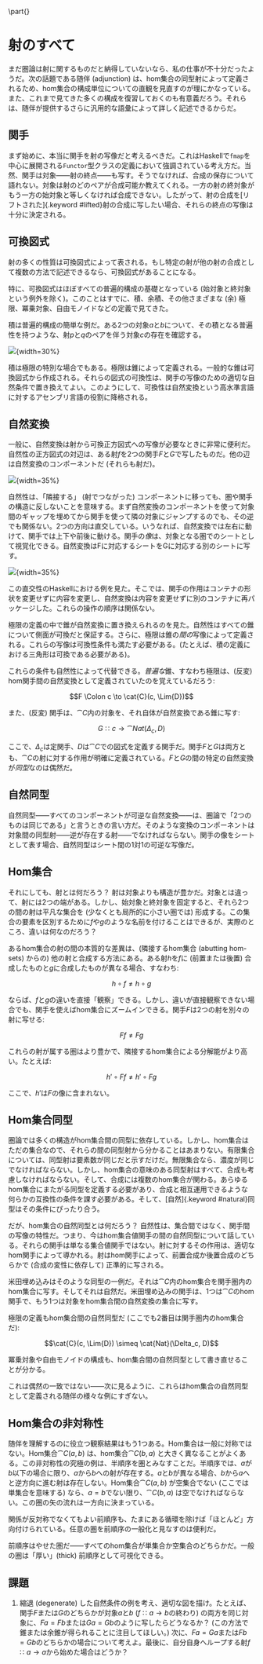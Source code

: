 \part{}

# 射のすべて

まだ圏論は射に関するものだと納得していないなら、私の仕事が不十分だったようだ。次の話題である随伴 (adjunction) は、hom集合の同型射によって定義されるため、hom集合の構成単位についての直観を見直すのが理にかなっている。また、これまで見てきた多くの構成を復習しておくのも有意義だろう。それらは、随伴が提供するさらに汎用的な語彙によって詳しく記述できるからだ。

## 関手

まず始めに、本当に関手を射の写像だと考えるべきだ。これはHaskellで`fmap`を中心に展開される`Functor`型クラスの定義において強調されている考え方だ。当然、関手は対象――射の終点――も写す。そうでなければ、合成の保存について語れない。対象は射のどのペアが合成可能か教えてくれる。一方の射の終対象がもう一方の始対象と等しくなければ合成できない。したがって、射の合成を[リフトされた]{.keyword #lifted}射の合成に写したい場合、それらの終点の写像は十分に決定される。

## 可換図式

射の多くの性質は可換図式によって表される。もし特定の射が他の射の合成として複数の方法で記述できるなら、可換図式があることになる。

特に、可換図式はほぼすべての普遍的構成の基礎となっている (始対象と終対象という例外を除く)。このことはすでに、積、余積、その他さまざまな (余) 極限、冪乗対象、自由モノイドなどの定義で見てきた。

積は普遍的構成の簡単な例だ。ある2つの対象$a$と$b$について、その積となる普遍性を持つような、射$p$と$q$のペアを伴う対象$c$の存在を確認する。

![](images/productranking.jpg){width=30%}

積は極限の特別な場合でもある。極限は錐によって定義される。一般的な錐は可換図式から作成される。それらの図式の可換性は、関手の写像のための適切な自然条件で置き換えてよい。このようにして、可換性は自然変換という高水準言語に対するアセンブリ言語の役割に降格される。

## 自然変換

一般に、自然変換は射から可換正方図式への写像が必要なときに非常に便利だ。自然性の正方図式の対辺は、ある射$f$を2つの関手$F$と$G$で写したものだ。他の辺は自然変換のコンポーネントだ (それらも射だ)。

![](images/3_naturality.jpg){width=35%}

自然性は、「隣接する」 (射でつながった) コンポーネントに移っても、圏や関手の構造に反しないことを意味する。まず自然変換のコンポーネントを使って対象間のギャップを埋めてから関手を使って隣の対象にジャンプするのでも、その逆でも関係ない。2つの方向は直交している。いうなれば、自然変換では左右に動けて、関手では上下や前後に動ける。関手の*像*は、対象となる圏でのシートとして視覚化できる。自然変換はFに対応するシートをGに対応する別のシートに写す。

![](images/sheets.png){width=35%}

この直交性のHaskellにおける例を見た。そこでは、関手の作用はコンテナの形状を変更せずに内容を変更し、自然変換は内容を変更せずに別のコンテナに再パッケージした。これらの操作の順序は関係ない。

極限の定義の中で錐が自然変換に置き換えられるのを見た。自然性はすべての錐について側面が可換だと保証する。さらに、極限は錐の*間の*写像によって定義される。これらの写像は可換性条件も満たす必要がある。(たとえば、積の定義における三角形は可換である必要がある)。

これらの条件も自然性によって代替できる。*普遍な*錐、すなわち極限は、(反変) hom関手間の自然変換として定義されていたのを覚えているだろう:

$$F \Colon c \to \cat{C}(c, \Lim{D})$$

また、(反変) 関手は、$\cat{C}$内の対象を、それ自体が自然変換である錐に写す:

$$G \Colon c \to \cat{Nat}(\Delta_c, D)$$

ここで、$\Delta_c$は定関手、$D$は$\cat{C}$での図式を定義する関手だ。関手$F$と$G$は両方とも、$\cat{C}$の射に対する作用が明確に定義されている。$F$と$G$の間の特定の自然変換が*同型*なのは偶然だ。

## 自然同型

自然同型――すべてのコンポーネントが可逆な自然変換――は、圏論で「2つのものは同じである」と言うときの言い方だ。そのような変換のコンポーネントは対象間の同型射――逆が存在する射――でなければならない。関手の像をシートとして表す場合、自然同型はシート間の1対1の可逆な写像だ。

## Hom集合

それにしても、射とは何だろう？
射は対象よりも構造が豊かだ。対象とは違って、射には2つの端がある。しかし、始対象と終対象を固定すると、それら2つの間の射は平凡な集合を (少なくとも局所的に小さい圏では) 形成する。この集合の要素を区別するために$f$や$g$のような名前を付けることはできるが、実際のところ、違いは何なのだろう？


あるhom集合の射の間の本質的な差異は、(隣接するhom集合 (abutting hom-sets) からの) 他の射と合成する方法にある。ある射$h$を$f$に (前置または後置) 合成したものと$g$に合成したものが異なる場合、すなわち:

$$h \circ f \neq h \circ g$$

ならば、$f$と$g$の違いを直接「観察」できる。しかし、違いが直接観察できない場合でも、関手を使えばhom集合にズームインできる。関手$F$は2つの射を別々の射に写せる:

$$F f \neq F g$$

これらの射が属する圏はより豊かで、隣接するhom集合による分解能がより高い。たとえば:

$$h' \circ F f \neq h' \circ F g$$

ここで、$h'$は$F$の像に含まれない。

## Hom集合同型

圏論では多くの構造がhom集合間の同型に依存している。しかし、hom集合はただの集合なので、それらの間の同型射から分かることはあまりない。有限集合については、同型射は要素数が同じだと示すだけだ。無限集合なら、濃度が同じでなければならない。しかし、hom集合の意味のある同型射はすべて、合成も考慮しなければならない。そして、合成には複数のhom集合が関わる。あらゆるhom集合にまたがる同型を定義する必要があり、合成と相互運用できるような何らかの互換性の条件を課す必要がある。そして、[自然]{.keyword #natural}同型はその条件にぴったり合う。

だが、hom集合の自然同型とは何だろう？
自然性は、集合間ではなく、関手間の写像の特性だ。つまり、今はhom集合値関手の間の自然同型について話している。それらの関手は単なる集合値関手ではない。射に対するその作用は、適切なhom関手によって導かれる。射はhom関手によって、前置合成か後置合成のどちらかで (合成の変性に依存して) 正準的に写される。

米田埋め込みはそのような同型の一例だ。それは$\cat{C}$内のhom集合を関手圏内のhom集合に写す。そしてそれは自然だ。米田埋め込みの関手は、1つは$\cat{C}$のhom関手で、もう1つは対象をhom集合間の自然変換の集合に写す。

極限の定義もhom集合間の自然同型だ (ここでも2番目は関手圏内のhom集合だ):

$$\cat{C}(c, \Lim{D}) \simeq \cat{Nat}(\Delta_c, D)$$

冪乗対象や自由モノイドの構成も、hom集合間の自然同型として書き直せることが分かる。

これは偶然の一致ではない――次に見るように、これらはhom集合の自然同型として定義される随伴の様々な例にすぎない。

## Hom集合の非対称性

随伴を理解するのに役立つ観察結果はもう1つある。Hom集合は一般に対称ではない。Hom集合$\cat{C}(a, b)$ は、hom集合$\cat{C}(b, a)$ と大きく異なることがよくある。この非対称性の究極の例は、半順序を圏とみなすことだ。半順序では、$a$が$b$以下の場合に限り、$a$から$b$への射が存在する。$a$と$b$が異なる場合、$b$から$a$へと逆方向に進む射は存在しない。Hom集合$\cat{C}(a, b)$ が空集合でない (ここでは単集合を意味する) なら、$a = b$でない限り、$\cat{C}(b, a)$ は空でなければならない。この圏の矢の流れは一方向に決まっている。

関係が反対称でなくてもよい前順序も、たまにある循環を除けば「ほとんど」方向付けられている。任意の圏を前順序の一般化と見なすのは便利だ。

前順序はやせた圏だ――すべてのhom集合が単集合か空集合のどちらかだ。一般の圏は「厚い」(thick) 前順序として可視化できる。

## 課題

1. 縮退 (degenerate) した自然条件の例を考え、適切な図を描け。たとえば、関手$F$または$G$のどちらかが対象$a$と$b$ ($f \Colon a \to b$の終わり) の両方を同じ対象に、$F a = F b$または$G a = G b$のように写したらどうなるか？
   (この方法で錐または余錐が得られることに注目してほしい。)
   次に、$F a = G a$または$F b = G b$のどちらかの場合について考えよ。最後に、自分自身へループする射$f \Colon a \to a$から始めた場合はどうか？
